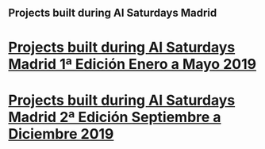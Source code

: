 ## Projects built during AI Saturdays Madrid 

# [Projects built during AI Saturdays Madrid 1ª Edición Enero a Mayo 2019](https://github.com/SaturdaysAI/Projects/tree/master/Madrid/Sep2019)

# [Projects built during AI Saturdays Madrid 2ª Edición Septiembre a Diciembre 2019](https://github.com/SaturdaysAI/Projects/tree/master/Madrid/Dec2019)
